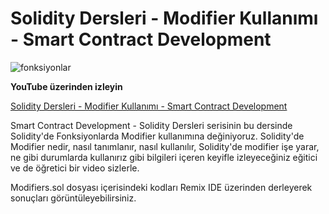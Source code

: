 # Solidity Dersleri - Modifier Kullanımı - Smart Contract Development

![fonksiyonlar](https://github.com/erelcolak/solidity-tutorials/assets/13097272/95d749aa-7b36-46d8-a0ce-3eb02ea13943)

**YouTube üzerinden izleyin**

[Solidity Dersleri - Modifier Kullanımı - Smart Contract Development](https://www.youtube.com/watch?v=F2oHSPAQhHs)

Smart Contract Development - Solidity Dersleri serisinin bu dersinde Solidity'de Fonksiyonlarda Modifier kullanımına değiniyoruz. Solidity'de Modifier nedir, nasıl tanımlanır, nasıl kullanılır, Solidity'de modifier işe yarar, ne gibi durumlarda kullanırız gibi bilgileri içeren keyifle izleyeceğiniz eğitici ve de öğretici bir video sizlerle.

Modifiers.sol dosyası içerisindeki kodları Remix IDE üzerinden derleyerek sonuçları görüntüleyebilirsiniz.
